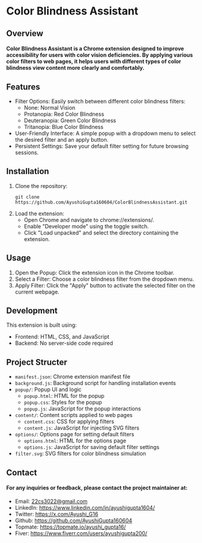 # Color Blindness Assistant

## Overview
#### Color Blindness Assistant is a Chrome extension designed to improve accessibility for users with color vision deficiencies. By applying various color filters to web pages, it helps users with different types of color blindness view content more clearly and comfortably.

## Features
- Filter Options: Easily switch between different color blindness filters:
  - None: Normal Vision
  - Protanopia: Red Color Blindness
  - Deuteranopia: Green Color Blindness
  - Tritanopia: Blue Color Blindness
- User-Friendly Interface: A simple popup with a dropdown menu to select the desired filter and an apply button.
- Persistent Settings: Save your default filter setting for future browsing sessions.

## Installation
1. Clone the repository:
   ```
   git clone https://github.com/AyushiGupta160604/ColorBlindnessAssistant.git
   ```
2. Load the extension:
   -  Open Chrome and navigate to chrome://extensions/.
   -  Enable "Developer mode" using the toggle switch.
   -  Click "Load unpacked" and select the directory containing the extension.
  
## Usage
1. Open the Popup: Click the extension icon in the Chrome toolbar.
2. Select a Filter: Choose a color blindness filter from the dropdown menu.
3. Apply Filter: Click the "Apply" button to activate the selected filter on the current webpage.

## Development
This extension is built using:
- Frontend: HTML, CSS, and JavaScript
- Backend: No server-side code required

## Project Structer
- `manifest.json`: Chrome extension manifest file
- `background.js`: Background script for handling installation events
- `popup/`: Popup UI and logic
  - `popup.html`: HTML for the popup
  - `popup.css`: Styles for the popup
  - `popup.js`: JavaScript for the popup interactions
- `content/`: Content scripts applied to web pages
  - `content.css`: CSS for applying filters
  - `content.js`: JavaScript for injecting SVG filters
- `options/`: Options page for setting default filters
  - `options.html`: HTML for the options page
  - `options.js`: JavaScript for saving default filter settings
- `filter.svg`: SVG filters for color blindness simulation

## Contact
#### For any inquiries or feedback, please contact the project maintainer at:
- Email: 22cs3022@gmail.com
- LinkedIn: https://www.linkedin.com/in/ayushigupta1604/
- Twitter: https://x.com/Ayushi_G16
- Github: https://github.com/AyushiGupta160604
- Topmate: https://topmate.io/ayushi_gupta16/
- Fiver: https://www.fiverr.com/users/ayushigupta200/
